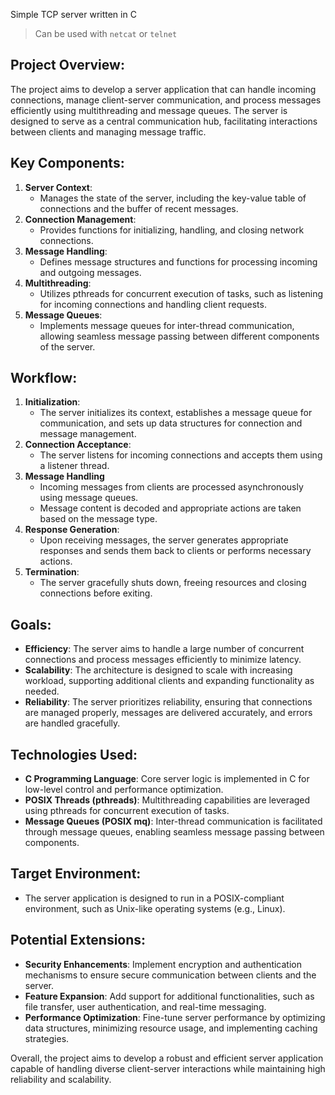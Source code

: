 Simple TCP server written in C

> Can be used with `netcat` or `telnet`

## Project Overview:

The project aims to develop a server application that can handle incoming connections, manage client-server communication, and process messages efficiently using multithreading and message queues. The server is designed to serve as a central communication hub, facilitating interactions between clients and managing message traffic.

## Key Components:
1. **Server Context**:
    - Manages the state of the server, including the key-value table of connections and the buffer of recent messages.
2. **Connection Management**:
    - Provides functions for initializing, handling, and closing network connections.
3. **Message Handling**:
    - Defines message structures and functions for processing incoming and outgoing messages.
4. **Multithreading**:
    - Utilizes pthreads for concurrent execution of tasks, such as listening for incoming connections and handling client requests.
5. **Message Queues**:
    - Implements message queues for inter-thread communication, allowing seamless message passing between different components of the server.

## Workflow:
1. **Initialization**:
    - The server initializes its context, establishes a message queue for communication, and sets up data structures for connection and message management.
2. **Connection Acceptance**:
    - The server listens for incoming connections and accepts them using a listener thread.
3. **Message Handling**
    - Incoming messages from clients are processed asynchronously using message queues.
    - Message content is decoded and appropriate actions are taken based on the message type.
4. **Response Generation**:
    - Upon receiving messages, the server generates appropriate responses and sends them back to clients or performs necessary actions.
5. **Termination**:
    - The server gracefully shuts down, freeing resources and closing connections before exiting.

## Goals:
- **Efficiency**: The server aims to handle a large number of concurrent connections and process messages efficiently to minimize latency.
- **Scalability**: The architecture is designed to scale with increasing workload, supporting additional clients and expanding functionality as needed.
- **Reliability**: The server prioritizes reliability, ensuring that connections are managed properly, messages are delivered accurately, and errors are handled gracefully.

## Technologies Used:
- **C Programming Language**: Core server logic is implemented in C for low-level control and performance optimization.
- **POSIX Threads (pthreads)**: Multithreading capabilities are leveraged using pthreads for concurrent execution of tasks.
- **Message Queues (POSIX mq)**: Inter-thread communication is facilitated through message queues, enabling seamless message passing between components.

## Target Environment:
- The server application is designed to run in a POSIX-compliant environment, such as Unix-like operating systems (e.g., Linux).

## Potential Extensions:
- **Security Enhancements**: Implement encryption and authentication mechanisms to ensure secure communication between clients and the server.
- **Feature Expansion**: Add support for additional functionalities, such as file transfer, user authentication, and real-time messaging.
- **Performance Optimization**: Fine-tune server performance by optimizing data structures, minimizing resource usage, and implementing caching strategies.

Overall, the project aims to develop a robust and efficient server application capable of handling diverse client-server interactions while maintaining high reliability and scalability.
